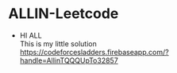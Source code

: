 # ALLIN-Leetcode  
- HI ALL  
This is my little solution  
https://codeforcesladders.firebaseapp.com/?handle=AllinTQQQUpTo32857  
